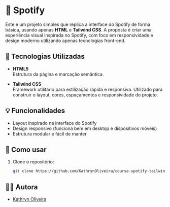# 🎵 Spotify

Este é um projeto simples que replica a interface do Spotify de forma básica, usando apenas **HTML** e **Tailwind CSS**. A proposta é criar uma experiência visual inspirada no Spotify, com foco em responsividade e design moderno utilizando apenas tecnologias front-end.

## 🔧 Tecnologias Utilizadas

- **HTML5**  
  Estrutura da página e marcação semântica.

- **Tailwind CSS**  
  Framework utilitário para estilização rápida e responsiva. Utilizado para construir o layout, cores, espaçamentos e responsividade do projeto.

## 💡 Funcionalidades

- Layout inspirado na interface do Spotify
- Design responsivo (funciona bem em desktop e dispositivos móveis)
- Estrutura modular e fácil de manter

## 📁 Como usar

1. Clone o repositório:
   ```bash
   git clone https://github.com/KathrynOliveira/course-spotify-tailwind.git

 ## 👨‍💻 Autora

- [Kathryn Oliveira](https://github.com/KathrynOliveira)
